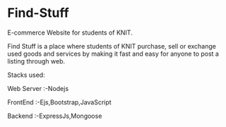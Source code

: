 # Find-Stuff

E-commerce Website for students of KNIT.

Find Stuff is a place where students of KNIT purchase, sell or exchange used goods and services by making it fast and easy for anyone to post a listing through web.

Stacks used:

Web Server :-Nodejs

FrontEnd :-Ejs,Bootstrap,JavaScript

Backend :-ExpressJs,Mongoose
